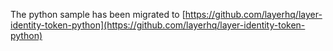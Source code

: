 The python sample has been migrated to [https://github.com/layerhq/layer-identity-token-python](https://github.com/layerhq/layer-identity-token-python)

